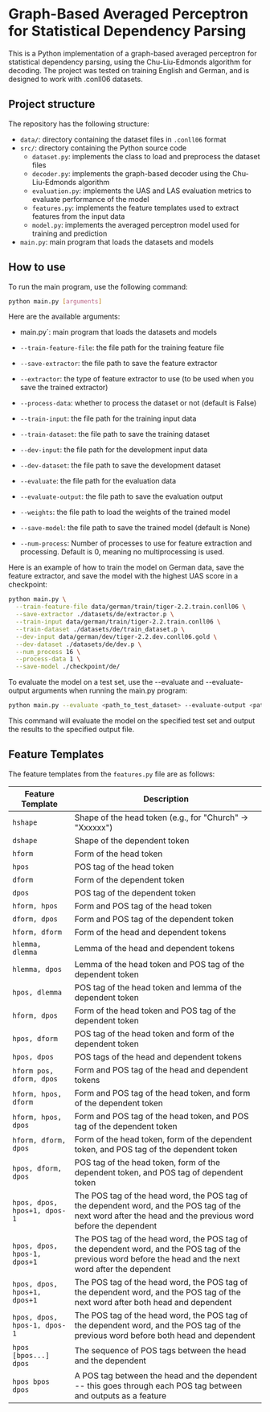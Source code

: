 # Graph-Based Averaged Perceptron for Statistical Dependency Parsing
This is a Python implementation of a graph-based averaged perceptron for statistical dependency parsing, using the Chu-Liu-Edmonds algorithm for decoding. The project was tested on training English and German, and is designed to work with .conll06 datasets.

## Project structure

The repository has the following structure:

- `data/`: directory containing the dataset files in `.conll06` format
- `src/`: directory containing the Python source code
    - `dataset.py`: implements the class to load and preprocess the dataset files
    - `decoder.py`: implements the graph-based decoder using the Chu-Liu-Edmonds algorithm
    - `evaluation.py`: implements the UAS and LAS evaluation metrics to evaluate performance of the model
    - `features.py`: implements the feature templates used to extract features from the input data
    - `model.py`: implements the averaged perceptron model used for training and prediction
- `main.py`: main program that loads the datasets and models

## How to use
To run the main program, use the following command:

```bash
python main.py [arguments]
```

Here are the available arguments:
- main.py`: main program that loads the datasets and models

- `--train-feature-file`: the file path for the training feature file
- `--save-extractor`: the file path to save the feature extractor
- `--extractor`: the type of feature extractor to use (to be used when you save the trained extractor)
- `--process-data`: whether to process the dataset or not (default is False)
- `--train-input`: the file path for the training input data
- `--train-dataset`: the file path to save the training dataset
- `--dev-input`: the file path for the development input data
- `--dev-dataset`: the file path to save the development dataset
- `--evaluate`: the file path for the evaluation data
- `--evaluate-output`: the file path to save the evaluation output
- `--weights`: the file path to load the weights of the trained model
- `--save-model`: the file path to save the trained model (default is None)
- `--num-process`: Number of processes to use for feature extraction and processing. Default is 0, meaning no multiprocessing is used.

Here is an example of how to train the model on German data, save the feature extractor, and save the model with the highest UAS score in a checkpoint:

```bash
python main.py \
  --train-feature-file data/german/train/tiger-2.2.train.conll06 \
  --save-extractor ./datasets/de/extractor.p \
  --train-input data/german/train/tiger-2.2.train.conll06 \
  --train-dataset ./datasets/de/train_dataset.p \
  --dev-input data/german/dev/tiger-2.2.dev.conll06.gold \
  --dev-dataset ./datasets/de/dev.p \
  --num_process 16 \
  --process-data 1 \
  --save-model ./checkpoint/de/
```

To evaluate the model on a test set, use the --evaluate and --evaluate-output arguments when running the main.py program:

```bash
python main.py --evaluate <path_to_test_dataset> --evaluate-output <path_to_output_file>
```

This command will evaluate the model on the specified test set and output the results to the specified output file.


## Feature Templates

The feature templates from the `features.py` file are as follows:

| Feature Template | Description |
| --- | --- |
| `hshape` | Shape of the head token (e.g., for "Church" -> "Xxxxxx") |
| `dshape` | Shape of the dependent token |
| `hform` | Form of the head token |
| `hpos` | POS tag of the head token |
| `dform` | Form of the dependent token |
| `dpos` | POS tag of the dependent token |
| `hform, hpos` | Form and POS tag of the head token |
| `dform, dpos` | Form and POS tag of the dependent token |
| `hform, dform` | Form of the head and dependent tokens |
| `hlemma, dlemma` | Lemma of the head and dependent tokens |
| `hlemma, dpos` | Lemma of the head token and POS tag of the dependent token |
| `hpos, dlemma` | POS tag of the head token and lemma of the dependent token |
| `hform, dpos` | Form of the head token and POS tag of the dependent token |
| `hpos, dform` | POS tag of the head token and form of the dependent token |
| `hpos, dpos` | POS tags of the head and dependent tokens |
| `hform pos, dform, dpos` | Form and POS tag of the head and dependent tokens |
| `hform, hpos, dform` | Form and POS tag of the head token, and form of the dependent token |
| `hform, hpos, dpos` | Form and POS tag of the head token, and POS tag of the dependent token |
| `hform, dform, dpos` | Form of the head token, form of the dependent token, and POS tag of the dependent token |
| `hpos, dform, dpos` | POS tag of the head token, form of the dependent token, and POS tag of dependent token |
| `hpos, dpos, hpos+1, dpos-1` | The POS tag of the head word, the POS tag of the dependent word, and the POS tag of the next word after the head and the previous word before the dependent |
| `hpos, dpos, hpos-1, dpos+1` | The POS tag of the head word, the POS tag of the dependent word, and the POS tag of the previous word before the head and the next word after the dependent |
| `hpos, dpos, hpos+1, dpos+1` | The POS tag of the head word, the POS tag of the dependent word, and the POS tag of the next word after both head and dependent |
| `hpos, dpos, hpos-1, dpos-1` | The POS tag of the head word, the POS tag of the dependent word, and the POS tag of the previous word before both head and dependent |
| `hpos [bpos...] dpos` | The sequence of POS tags between the head and the dependent |
| `hpos bpos dpos` | A POS tag between the head and the dependent -- this goes through each POS tag between and outputs as a feature |